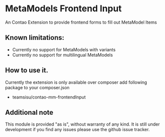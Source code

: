 MetaModels Frontend Input
=======================

An Contao Extension to provide frontend forms to fill out MetaModel Items


Known limitations:
------------------

* Currently no support for MetaModels with variants
* Currently no support for multilingual MetaModels


How to use it.
--------------

Currently the extension is only available over composer add following package to your composer.json

* teamsisu/contao-mm-frontendInput


Additional note
--------------

This module is provided "as is", without warranty of any kind.
It is still under development if you find any issues please use the github issue tracker.